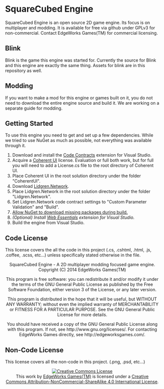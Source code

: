# SquareCubed Engine #
SquareCubed Engine is an open source 2D game engine. Its focus is on
multiplayer and modding. It is available for free via github under
GPLv3 for non-commercial. Contact EdgeWorks Games(TM) for commercial
licensing.

## Blink ##
Blink is the game this engine was started for. Currently the source
for Blink and this engine are exactly the same thing. Assets for blink
are in this repository as well.

## Modding ##
If you want to make a mod for this engine or games built on it, you
do not need to download the entire engine source and build it. We
are working on a separate guide for modding.

## Getting Started ##
To use this engine you need to get and set up a few dependencies.
While we tried to use NuGet as much as possible, not everything was
available through it.

1. Download and install the [Code Contracts](http://visualstudiogallery.msdn.microsoft.com/1ec7db13-3363-46c9-851f-1ce455f66970)
   extension for Visual Studio.
2. Acquire a [Coherent UI](http://coherent-labs.com/) license.
   Evaluation or full both work, but for full you will need to add
   a License.cs file to the root directory of Coherent UI.
3. Place Coherent UI in the root solution directory under the folder "CoherentUI".
4. Download [Lidgren.Network](https://code.google.com/p/lidgren-network-gen3/).
5. Place Lidgren.Network in the root solution directory under the folder "Lidgren.Network".
6. Set Lidgren.Network code contract settings to "Custom Parameter Validation" and "Build".
7. [Allow NuGet to download missing packages during build.](http://docs.nuget.org/docs/workflows/using-nuget-without-committing-packages)
8. _(Optional) Install [Web Essentials](http://vswebessentials.com/) extension for Visual Studio._
9. Build the engine from Visual Studio.

## Code License ##
This license covers the all the code in this project (.cs, .cshtml, .html, .js, .coffee, .scss, etc...)
unless specifically stated otherwise in the file.
<div align="center">
    <p>
        SquareCubed Engine - A 2D multiplayer modding focused game engine.<br />
        Copyright (C) 2014  EdgeWorks Games(TM)
    </p>
    <p>
        This program is free software: you can redistribute it and/or modify
        it under the terms of the GNU General Public License as published by
        the Free Software Foundation, either version 3 of the License, or
        any later version.
    </p>
    <p>
        This program is distributed in the hope that it will be useful,
        but WITHOUT ANY WARRANTY; without even the implied warranty of
        MERCHANTABILITY or FITNESS FOR A PARTICULAR PURPOSE.  See the
        GNU General Public License for more details.
    </p>
    <p>
        You should have received a copy of the GNU General Public License
        along with this program. If not, see http://www.gnu.org/licenses/.
        For contacting EdgeWorks Games directly, see http://edgeworksgames.com/.
    </p>
</div>

## Non-Code License ##
This license covers all the non-code in this project. (.png, .psd, etc...)
<div align="center">
    <a rel="license" href="http://creativecommons.org/licenses/by-nc-sa/4.0/">
        <img alt="Creative Commons License"
             style="border-width:0"
             src="http://i.creativecommons.org/l/by-nc-sa/4.0/88x31.png" />
    </a><br />
    This work by <a xmlns:cc="http://creativecommons.org/ns#" href="http://edgeworksgames.com/" property="cc:attributionName" rel="cc:attributionURL">EdgeWorks Games(TM)</a> is licensed under a <a rel="license" href="http://creativecommons.org/licenses/by-nc-sa/4.0/">Creative Commons Attribution-NonCommercial-ShareAlike 4.0 International License</a>.
</div>